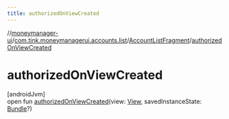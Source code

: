 ```yaml
---
title: authorizedOnViewCreated
---
```

//[moneymanager-ui](../../../index.html)/[com.tink.moneymanagerui.accounts.list](../index.html)/[AccountListFragment](index.html)/[authorizedOnViewCreated](authorized-on-view-created.html)



# authorizedOnViewCreated



[androidJvm]\
open fun [authorizedOnViewCreated](authorized-on-view-created.html)(view: [View](https://developer.android.com/reference/kotlin/android/view/View.html), savedInstanceState: [Bundle](https://developer.android.com/reference/kotlin/android/os/Bundle.html)?)




